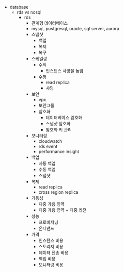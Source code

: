 - database
  - rds vs nosql
    - rds
      - 관계형 데이터베이스
      - mysql, postgresql, oracle, sql server, aurora
      - 스냅샷
        - 백업
        - 복제
        - 복구
      - 스케일링
        - 수직
          - 인스턴스 사양을 높임
        - 수평
          - read replica
          - 샤딩
      - 보안
        - vpc
        - 보안그룹
        - 암호화
          - 데이터베이스 암호화
          - 스냅샷 암호화
          - 암호화 키 관리
      - 모니터링
        - cloudwatch
        - rds event
        - performance insight
      - 백업
        - 자동 백업
        - 수동 백업
        - 스냅샷
      - 복제
        - read replica
        - cross region replica
      - 가용성
        - 다중 가용 영역
        - 다중 가용 영역 + 다중 리전
      - 성능
        - 프로비저닝
        - 온디맨드
      - 가격
        - 인스턴스 비용
        - 스토리지 비용
        - 데이터 전송 비용
        - 백업 비용
        - 모니터링 비용
